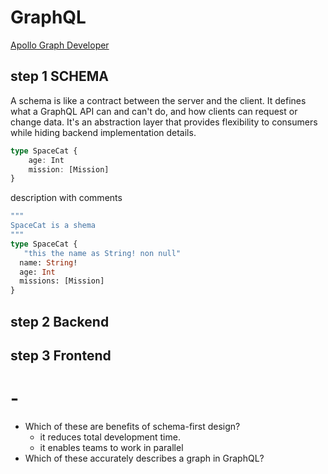 # GraphQL
[Apollo Graph Developer](https://www.apollographql.com/tutorials/certifications/apollo-graph-associate/learning-path/)

## step 1 SCHEMA
A schema is like a contract between the server and the client. It defines what a GraphQL API can and can't do, and how clients can request or change data. It's an abstraction layer that provides flexibility to consumers while hiding backend implementation details.
```typescript
type SpaceCat {
    age: Int
    mission: [Mission]
}
```
description with comments

```graphql
"""
SpaceCat is a shema
"""
type SpaceCat {
   "this the name as String! non null"
  name: String!
  age: Int
  missions: [Mission]
}
```
## step 2 Backend
## step 3 Frontend

# -
- Which of these are benefits of schema-first design?
    - it reduces total development time.
    - it enables teams to work in parallel
- Which of these accurately describes a graph in GraphQL?
